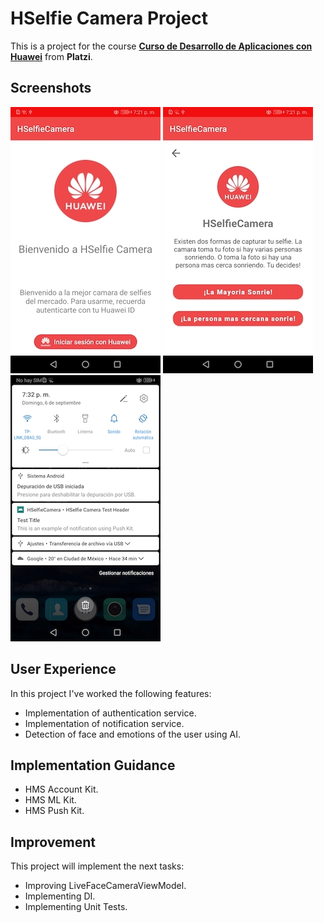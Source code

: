 # HSelfie Camera Project

This is a project for the course **[Curso de Desarrollo de Aplicaciones con Huawei](https://platzi.com/clases/aplicaciones-huawei/)** from **Platzi**.

## Screenshots

![Kiku](screenshots/hselfiecamera_capture_1.jpg)
![Kiku](screenshots/hselfiecamera_capture_2.jpg)
![Kiku](screenshots/hselfiecamera_capture_3.jpg)

## User Experience

In this project I've worked the following features:

* Implementation of authentication service.
* Implementation of notification service.
* Detection of face and emotions of the user using AI.

## Implementation Guidance

* HMS Account Kit.
* HMS ML Kit.
* HMS Push Kit.

## Improvement

This project will implement the next tasks:

* Improving LiveFaceCameraViewModel.
* Implementing DI.
* Implementing Unit Tests.